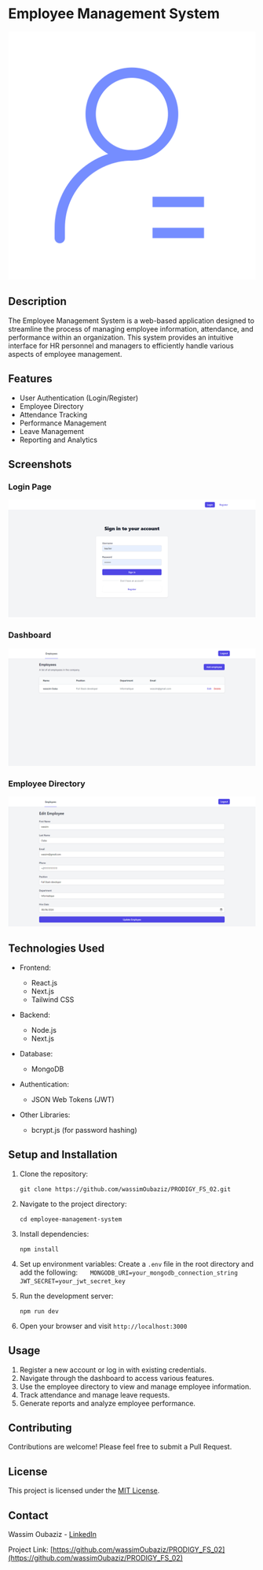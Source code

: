 # Employee Management System

![Project Logo](images/employee-management.png)

## Description

The Employee Management System is a web-based application designed to streamline the process of managing employee information, attendance, and performance within an organization. This system provides an intuitive interface for HR personnel and managers to efficiently handle various aspects of employee management.

## Features

- User Authentication (Login/Register)
- Employee Directory
- Attendance Tracking
- Performance Management
- Leave Management
- Reporting and Analytics

## Screenshots

### Login Page

![Login Page](images/login.png)

### Dashboard

![Dashboard](images/dashboard.png)

### Employee Directory

![Employee Directory](images/employee.png)

## Technologies Used

- Frontend:

  - React.js
  - Next.js
  - Tailwind CSS

- Backend:

  - Node.js
  - Next.js

- Database:

  - MongoDB

- Authentication:

  - JSON Web Tokens (JWT)

- Other Libraries:
  - bcrypt.js (for password hashing)

## Setup and Installation

1. Clone the repository:

   ```
   git clone https://github.com/wassimOubaziz/PRODIGY_FS_02.git
   ```

2. Navigate to the project directory:

   ```
   cd employee-management-system
   ```

3. Install dependencies:

   ```
   npm install
   ```

4. Set up environment variables:
   Create a `.env` file in the root directory and add the following:
   `    MONGODB_URI=your_mongodb_connection_string
    JWT_SECRET=your_jwt_secret_key
   `

5. Run the development server:

   ```
   npm run dev
   ```

6. Open your browser and visit `http://localhost:3000`

## Usage

1. Register a new account or log in with existing credentials.
2. Navigate through the dashboard to access various features.
3. Use the employee directory to view and manage employee information.
4. Track attendance and manage leave requests.
5. Generate reports and analyze employee performance.

## Contributing

Contributions are welcome! Please feel free to submit a Pull Request.

## License

This project is licensed under the [MIT License](LICENSE).

## Contact

Wassim Oubaziz - [LinkedIn](https://www.linkedin.com/in/wassim-oubaziz/)

Project Link: [https://github.com/wassimOubaziz/PRODIGY_FS_02](https://github.com/wassimOubaziz/PRODIGY_FS_02)
